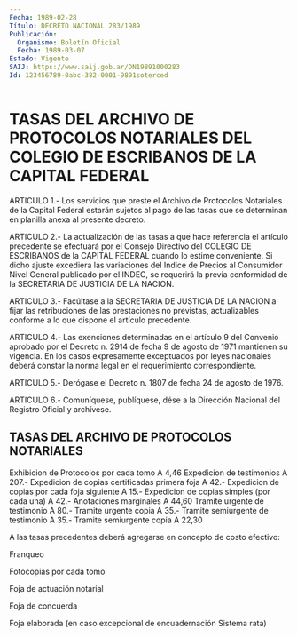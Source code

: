 ```yaml
---
Fecha: 1989-02-28
Título: DECRETO NACIONAL 283/1989
Publicación:
  Organismo: Boletín Oficial
  Fecha: 1989-03-07
Estado: Vigente
SAIJ: https://www.saij.gob.ar/DN19891000283
Id: 123456789-0abc-382-0001-9891soterced
---
```

# TASAS DEL ARCHIVO DE PROTOCOLOS NOTARIALES DEL COLEGIO DE ESCRIBANOS DE LA CAPITAL FEDERAL

<a id="1"></a>
ARTICULO 1.- Los servicios que preste el Archivo de Protocolos Notariales  de  la  Capital  Federal estarán sujetos al pago de las tasas  que se determinan en planilla  anexa  al  presente  decreto.

<a id="2"></a>
ARTICULO  2.-  La  actualización  de  las  tasas  a  que  hace referencia  el  artículo  precedente  se  efectuará  por el Consejo Directivo  del  COLEGIO DE ESCRIBANOS de la CAPITAL FEDERAL  cuando lo estime conveniente.  Si  dicho  ajuste excediera las variaciones del Indice de Precios al Consumidor  Nivel General publicado por el INDEC,  se  requerirá la previa conformidad  de  la  SECRETARIA  DE JUSTICIA DE LA NACION.

<a id="3"></a>
ARTICULO 3.- Facúltase a la SECRETARIA DE JUSTICIA DE LA NACION a  fijar  las  retribuciones  de  las  prestaciones  no  previstas, actualizables  conforme  a  lo  que dispone el artículo precedente.

<a id="4"></a>
ARTICULO  4.- Las exenciones determinadas en el artículo 9 del Convenio aprobado  por  el  Decreto n. 2914 de fecha 9 de agosto de 1971 mantienen su vigencia. En  los  casos expresamente exceptuados por  leyes  nacionales  deberá  constar  la    norma  legal  en  el requerimiento correspondiente.

<a id="5"></a>
ARTICULO 5.- Derógase el Decreto n. 1807 de fecha 24 de agosto de 1976.

<a id="6"></a>
ARTICULO  6.-  Comuníquese,  publíquese,  dése  a la Dirección Nacional del Registro Oficial y archívese.

## TASAS DEL ARCHIVO DE PROTOCOLOS NOTARIALES

<a id="1"></a>
Exhibicion de Protocolos por cada tomo           A   4,46 Expedicion de testimonios                        A 207.- Expedicion de copias certificadas primera foja   A  42.- Expedicion de copias por cada foja siguiente     A  15.- Expedicion de copias simples (por cada una)      A  42.- Anotaciones marginales                           A  44,60 Tramite urgente de testimonio                    A  80.- Tramite urgente copia                            A  35.- Tramite semiurgente de testimonio                A  35.- Tramite  semiurgente  copia                        A  22,30

A las tasas precedentes  deberá  agregarse  en  concepto  de  costo efectivo:

Franqueo

Fotocopias por cada tomo

Foja de actuación notarial

Foja de concuerda

Foja  elaborada  (en  caso  excepcional  de  encuadernación Sistema rata)